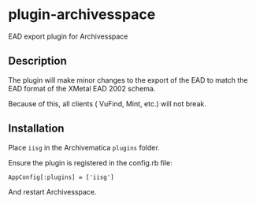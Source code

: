 # plugin-archivesspace

EAD export plugin for Archivesspace

## Description

The plugin will make minor changes to the export of the EAD to match the EAD format of the XMetal EAD 2002 schema.

Because of this, all clients ( VuFind, Mint, etc.) will not break.

## Installation

Place `iisg` in the Archivematica `plugins` folder.

Ensure the plugin is registered in the config.rb file:
    
    AppConfig[:plugins] = ['iisg']

And restart Archivesspace.